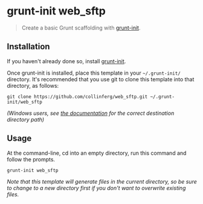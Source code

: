 # grunt-init web_sftp

> Create a basic Grunt scaffolding with [grunt-init][].

[grunt-init]: http://gruntjs.com/project-scaffolding

## Installation
If you haven't already done so, install [grunt-init][].

Once grunt-init is installed, place this template in your `~/.grunt-init/` directory. It's recommended that you use git to clone this template into that directory, as follows:

```
git clone https://github.com/collinferg/web_sftp.git ~/.grunt-init/web_sftp
```

_(Windows users, see [the documentation][grunt-init] for the correct destination directory path)_

## Usage

At the command-line, cd into an empty directory, run this command and follow the prompts.

```
grunt-init web_sftp
```

_Note that this template will generate files in the current directory, so be sure to change to a new directory first if you don't want to overwrite existing files._
